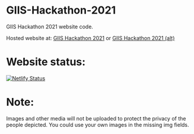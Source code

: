 # GIIS-Hackathon-2021
GIIS Hackathon 2021 website code.

Hosted website at: [GIIS Hackathon 2021](giistechclub.co "Hackathon website") or [GIIS Hackathon 2021 (alt)](https://giistechclub.ml "Hackathon website (more secure)")

# Website status:
[![Netlify Status](https://api.netlify.com/api/v1/badges/dcf53d70-53e9-4c2d-9715-e7e6a91c9393/deploy-status)](https://giistechclub.ml)

# Note:
Images and other media will not be uploaded to protect the privacy of the people depicted. You could use your own images in the missing img fields.

